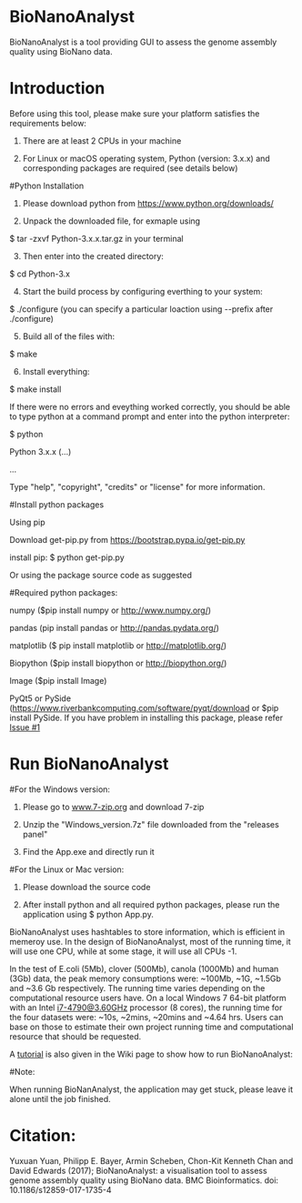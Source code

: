 # BioNanoAnalyst
BioNanoAnalyst is a tool providing  GUI to assess the genome assembly quality using BioNano data.

# Introduction

Before using this tool, please make sure your platform satisfies the requirements below:

1. There are at least 2 CPUs in your machine
  
2. For Linux or macOS operating system, Python (version: 3.x.x) and corresponding packages are required (see details below)

#Python Installation

1. Please download python from https://www.python.org/downloads/

2. Unpack the downloaded file, for exmaple using 
  
  $ tar -zxvf Python-3.x.x.tar.gz in your terminal

3. Then enter into the created directory:
  
  $ cd Python-3.x

4. Start the build process by configuring everthing to your system:
  
  $ ./configure (you can specify a particular loaction using --prefix after ./configure)

5. Build all of the files with: 

  $ make

6. Install everything: 
  
  $ make install 

If there were no errors and eveything worked correctly, you should be able to type python at a command prompt and enter into the python interpreter:

  $ python 
  
  Python 3.x.x (...)
  
  ...
  
  Type "help", "copyright", "credits" or "license" for more information.
  >>>

#Install python packages

Using pip 

  Download get-pip.py from https://bootstrap.pypa.io/get-pip.py

  install pip: $ python get-pip.py
  
Or using the package source code as suggested 

#Required python packages:

numpy ($pip install numpy or http://www.numpy.org/)

pandas (pip install pandas or http://pandas.pydata.org/)

matplotlib ($ pip install matplotlib or http://matplotlib.org/)

Biopython ($pip install biopython or http://biopython.org/)

Image ($pip  install Image)

PyQt5 or PySide (https://www.riverbankcomputing.com/software/pyqt/download or $pip install PySide. If you have problem in installing this package, please refer [Issue #1](https://github.com/AppliedBioinformatics/BioNanoAnalyst/issues/1) 

# Run BioNanoAnalyst 

#For the Windows version:

  1. Please go to www.7-zip.org and download 7-zip

  2. Unzip the "Windows_version.7z" file downloaded from the "releases panel" 
  
  3. Find the App.exe and directly run it

#For the Linux or Mac version: 

  1. Please download the source code 

  2. After install python and all required python packages, please run the application using $ python App.py.
  


BioNanoAnalyst uses hashtables to store information, which is efficient in memeroy use. In the design of BioNanoAnalyst, most of the running time, it will use one CPU, while at some stage, it will use all CPUs -1.

In the test of E.coli (5Mb), clover (500Mb), canola (1000Mb) and human (3Gb) data, the peak memory consumptions were: ~100Mb, ~1G, ~1.5Gb and ~3.6 Gb respectively. The running time varies depending on the computational resource users have. On a local Windows 7 64-bit platform with an Intel i7-4790@3.60GHz processor (8 cores), the running time for the four datasets were: ~10s, ~2mins, ~20mins and ~4.64 hrs. Users can base on those to estimate their own project running time and computational resource that should be requested.


A [tutorial](https://github.com/AppliedBioinformatics/BioNanoAnalyst/wiki/How-to-run-BioNanoAnalyst) is also given in the Wiki page to show how to run BioNanoAnalyst: 

#Note: 

When running BioNanAnalyst, the application may get stuck, please leave it alone until the job finished. 

# Citation:
Yuxuan Yuan, Philipp E. Bayer, Armin Scheben, Chon-Kit Kenneth Chan and David Edwards (2017); BioNanoAnalyst: a visualisation tool to assess genome assembly quality using BioNano data. BMC Bioinformatics. doi: 10.1186/s12859-017-1735-4

